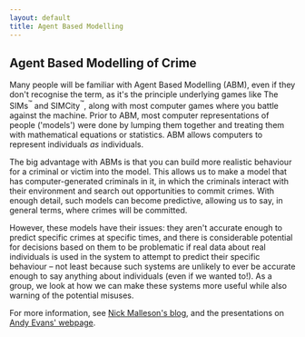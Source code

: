 ```yaml
---
layout: default
title: Agent Based Modelling
---
```


<H2>Agent Based Modelling of Crime</H2>
<P>
Many people will be familiar with Agent Based Modelling (ABM), even if they don't recognise the term, as it's the principle underlying games like The SIMs<SUP>&trade;</SUP> and SIMCity<SUP>&trade;</SUP>, along with most computer games where you battle against the machine. Prior to ABM, most computer representations of people ('models') 
were done by lumping them together and treating them with mathematical equations or statistics. ABM allows computers to represent 
individuals <EM>as</EM> individuals. 
</P>
<P>
The big advantage with ABMs is that you can build more realistic behaviour for a criminal or victim into the model. This allows us to make a model that has computer-generated criminals in it, in which the criminals interact with their environment and search out opportunities to commit crimes. With enough detail, such models can become predictive, allowing us to say, in general terms, where crimes will be committed. 
</P>
<P>
However, these models have their issues: they aren't accurate enough to predict specific crimes at specific times, and there is considerable potential for decisions based on them to be problematic if real data about real individuals is used in the system to attempt to predict their specific behaviour &ndash; not least because such systems are unlikely to ever be accurate enough to say anything about individuals (even if we wanted to!). As a group, we look at how we can make these systems more useful while also warning of the potential misuses.
</P>
<P>
For more information, see 
<A href="http://nickmalleson.co.uk/">Nick Malleson's blog</A>, and the presentations on 
<A href="http://www.geog.leeds.ac.uk/people/a.evans/presentations.html">Andy Evans' webpage</A>.
</P>
  